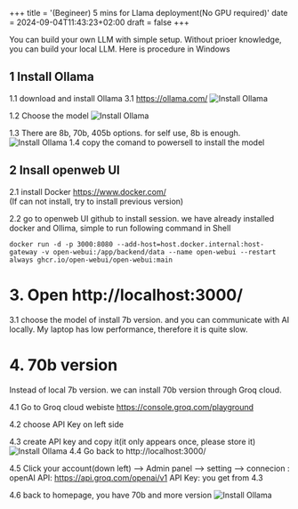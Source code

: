 +++
title = '(Begineer) 5 mins for Llama deployment(No GPU required)'
date = 2024-09-04T11:43:23+02:00
draft = false
+++


You can build your own LLM with simple setup. Without prioer knowledge, you can build your local LLM.
Here is procedure in Windows

## 1 Install Ollama
1.1 download and install Ollama 3.1  https://ollama.com/
![Install Ollama](/1.png)

1.2    Choose the model
![Install Ollama](/2.png)

1.3    There are 8b, 70b, 405b options. for self use, 8b is enough.
![Install Ollama](/3.png)
1.4   copy the comand to powersell to install the model
   

## 2 Insall openweb UI
2.1 install Docker https://www.docker.com/  
        (If can not install, try to install previous version)

2.2 go to openweb UI github to install session.
      we have already installed docker and Ollima, simple to run following command in Shell

    docker run -d -p 3000:8080 --add-host=host.docker.internal:host-gateway -v open-webui:/app/backend/data --name open-webui --restart always ghcr.io/open-webui/open-webui:main

# 3. Open http://localhost:3000/
3.1 choose the model of install 7b version. and you can communicate with AI locally.
      My laptop has low performance, therefore it is quite slow. 

# 4. 70b version
Instead of local 7b version. we can install 70b version through Groq cloud.

4.1 Go to Groq cloud webiste https://console.groq.com/playground

4.2 choose API Key on left side 

4.3 create API key and copy it(it only appears once, please store it)
![Install Ollama](/4.3.png)
4.4 Go back to http://localhost:3000/

4.5 Click your account(down left) --> Admin panel --> setting --> connecion :
    openAI API: https://api.groq.com/openai/v1
    API Key: you get from 4.3

4.6 back to homepage, you have 70b and more version 
![Install Ollama](/4-6.png)